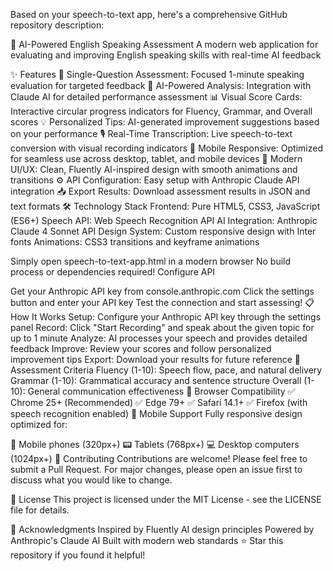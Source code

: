 
Based on your speech-to-text app, here's a comprehensive GitHub repository description:

🎤 AI-Powered English Speaking Assessment
A modern web application for evaluating and improving English speaking skills with real-time AI feedback

✨ Features
🎯 Single-Question Assessment: Focused 1-minute speaking evaluation for targeted feedback
🤖 AI-Powered Analysis: Integration with Claude AI for detailed performance assessment
📊 Visual Score Cards: Interactive circular progress indicators for Fluency, Grammar, and Overall scores
💡 Personalized Tips: AI-generated improvement suggestions based on your performance
🎙️ Real-Time Transcription: Live speech-to-text conversion with visual recording indicators
📱 Mobile Responsive: Optimized for seamless use across desktop, tablet, and mobile devices
🎨 Modern UI/UX: Clean, Fluently AI-inspired design with smooth animations and transitions
⚙️ API Configuration: Easy setup with Anthropic Claude API integration
📥 Export Results: Download assessment results in JSON and text formats
🛠️ Technology Stack
Frontend: Pure HTML5, CSS3, JavaScript (ES6+)
Speech API: Web Speech Recognition API
AI Integration: Anthropic Claude 4 Sonnet API
Design System: Custom responsive design with Inter fonts
Animations: CSS3 transitions and keyframe animations

Simply open speech-to-text-app.html in a modern browser
No build process or dependencies required!
Configure API

Get your Anthropic API key from console.anthropic.com
Click the settings button and enter your API key
Test the connection and start assessing!
📋 How It Works
Setup: Configure your Anthropic API key through the settings panel
Record: Click "Start Recording" and speak about the given topic for up to 1 minute
Analyze: AI processes your speech and provides detailed feedback
Improve: Review your scores and follow personalized improvement tips
Export: Download your results for future reference
🎯 Assessment Criteria
Fluency (1-10): Speech flow, pace, and natural delivery
Grammar (1-10): Grammatical accuracy and sentence structure
Overall (1-10): General communication effectiveness
🔧 Browser Compatibility
✅ Chrome 25+ (Recommended)
✅ Edge 79+
✅ Safari 14.1+
✅ Firefox (with speech recognition enabled)
📱 Mobile Support
Fully responsive design optimized for:

📱 Mobile phones (320px+)
📟 Tablets (768px+)
💻 Desktop computers (1024px+)
🤝 Contributing
Contributions are welcome! Please feel free to submit a Pull Request. For major changes, please open an issue first to discuss what you would like to change.

📄 License
This project is licensed under the MIT License - see the LICENSE file for details.

🙏 Acknowledgments
Inspired by Fluently AI design principles
Powered by Anthropic's Claude AI
Built with modern web standards
⭐ Star this repository if you found it helpful!

